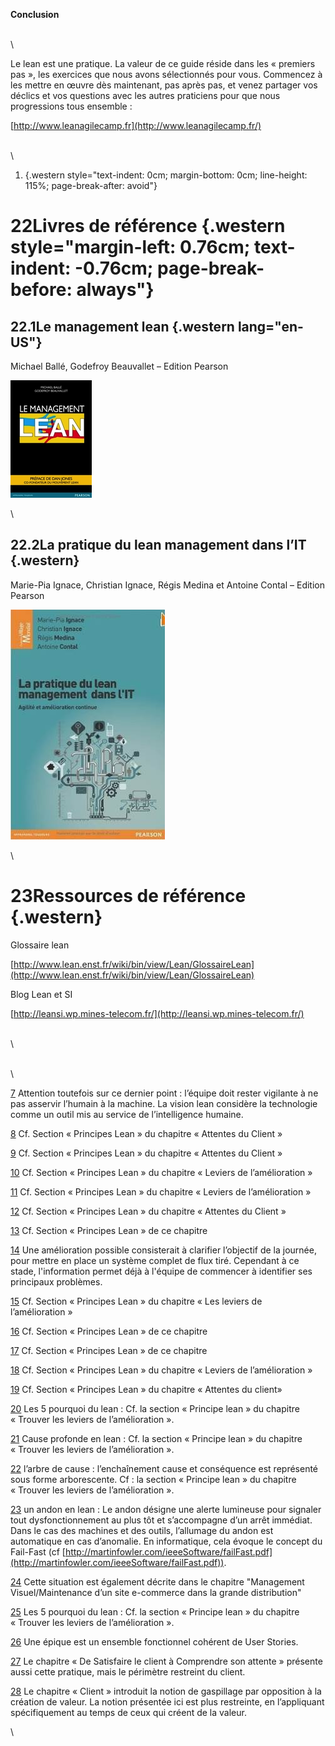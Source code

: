 **Conclusion**

\
\

Le lean est une pratique. La valeur de ce guide réside dans les
« premiers pas », les exercices que nous avons sélectionnés pour vous.
Commencez à les mettre en œuvre dès maintenant, pas après pas, et venez
partager vos déclics et vos questions avec les autres praticiens pour
que nous progressions tous ensemble :

[http://www.leanagilecamp.fr](http://www.leanagilecamp.fr/)

\
\

1.   {.western style="text-indent: 0cm; margin-bottom: 0cm; line-height: 115%; page-break-after: avoid"}

22Livres de référence {.western style="margin-left: 0.76cm; text-indent: -0.76cm; page-break-before: always"}
=====================

22.1Le management lean {.western lang="en-US"}
----------------------

Michael Ballé, Godefroy Beauvallet – Edition Pearson

![](guide_html_m73c80f2a.png)

\

22.2La pratique du lean management dans l’IT {.western}
--------------------------------------------

Marie-Pia Ignace, Christian Ignace, Régis Medina et Antoine Contal –
Edition Pearson

![](guide_html_m44286ac1.jpg)

\

23Ressources de référence {.western}
=========================

Glossaire lean

[http://www.lean.enst.fr/wiki/bin/view/Lean/GlossaireLean](http://www.lean.enst.fr/wiki/bin/view/Lean/GlossaireLean)

Blog Lean et SI

[http://leansi.wp.mines-telecom.fr/](http://leansi.wp.mines-telecom.fr/)

\
\

\
\


[7](#sdfootnote7anc) Attention toutefois sur ce dernier point : l’équipe
doit rester vigilante à ne pas asservir l’humain à la machine. La vision
lean considère la technologie comme un outil mis au service de
l’intelligence humaine.

[8](#sdfootnote8anc) Cf. Section « Principes Lean » du chapitre
« Attentes du Client »

[9](#sdfootnote9anc) Cf. Section « Principes Lean » du chapitre
« Attentes du Client »

[10](#sdfootnote10anc) Cf. Section « Principes Lean » du chapitre
« Leviers de l’amélioration »

[11](#sdfootnote11anc) Cf. Section « Principes Lean » du chapitre
« Leviers de l’amélioration »

[12](#sdfootnote12anc) Cf. Section « Principes Lean » du chapitre
« Attentes du Client »

[13](#sdfootnote13anc) Cf. Section « Principes Lean » de ce chapitre

[14](#sdfootnote14anc) Une amélioration possible consisterait à
clarifier l’objectif de la journée, pour mettre en place un système
complet de flux tiré. Cependant à ce stade, l'information permet déjà à
l'équipe de commencer à identifier ses principaux problèmes.

[15](#sdfootnote15anc) Cf. Section « Principes Lean » du chapitre « Les
leviers de l’amélioration »

[16](#sdfootnote16anc) Cf. Section « Principes Lean » de ce chapitre

[17](#sdfootnote17anc) Cf. Section « Principes Lean » de ce chapitre

[18](#sdfootnote18anc) Cf. Section « Principes Lean » du chapitre
« Leviers de l’amélioration »

[19](#sdfootnote19anc) Cf. Section « Principes Lean » du chapitre
« Attentes du client»

[20](#sdfootnote20anc) Les 5 pourquoi du lean : Cf. la section
« Principe lean » du chapitre « Trouver les leviers de l’amélioration ».

[21](#sdfootnote21anc) Cause profonde en lean : Cf. la section
« Principe lean » du chapitre « Trouver les leviers de l’amélioration ».

[22](#sdfootnote22anc) l’arbre de cause : l’enchaînement cause et
conséquence est représenté sous forme arborescente. Cf : la section
« Principe lean » du chapitre « Trouver les leviers de l’amélioration ».

[23](#sdfootnote23anc) un andon en lean : Le andon désigne une alerte
lumineuse pour signaler tout dysfonctionnement au plus tôt et
s’accompagne d’un arrêt immédiat. Dans le cas des machines et des
outils, l’allumage du andon est automatique en cas d’anomalie. En
informatique, cela évoque le concept du Fail-Fast (cf
[http://martinfowler.com/ieeeSoftware/failFast.pdf](http://martinfowler.com/ieeeSoftware/failFast.pdf)).

[24](#sdfootnote24anc) Cette situation est également décrite dans le
chapitre "Management Visuel/Maintenance d’un site e-commerce dans la
grande distribution"

[25](#sdfootnote25anc) Les 5 pourquoi du lean : Cf. la section
« Principe lean » du chapitre « Trouver les leviers de l’amélioration ».

[26](#sdfootnote26anc) Une épique est un ensemble fonctionnel cohérent
de User Stories.

[27](#sdfootnote27anc) Le chapitre « De Satisfaire le client à
Comprendre son attente » présente aussi cette pratique, mais le
périmètre restreint du client.

[28](#sdfootnote28anc) Le chapitre « Client » introduit la notion de
gaspillage par opposition à la création de valeur. La notion présentée
ici est plus restreinte, en l’appliquant spécifiquement au temps de ceux
qui créent de la valeur.

\
